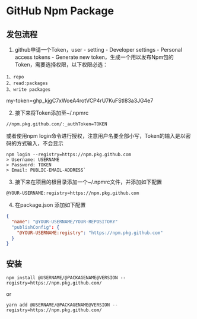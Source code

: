 # GitHub Npm Package

## 发包流程

1. github申请一个Token，user - setting - Developer settings - Personal access tokens - Generate new token，生成一个用以发布Npm包的Token，需要选择权限，以下权限必选：

```
1、repo
2、read:packages
3、write packages
```

my-token=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

2. 接下来将Token添加至~/.npmrc

```
//npm.pkg.github.com/:_authToken=TOKEN
```

或者使用npm login命令进行授权，注意用户名要全部小写，Token的输入是以密码的方式输入，不会显示

```
npm login --registry=https://npm.pkg.github.com
> Username: USERNAME
> Password: TOKEN
> Email: PUBLIC-EMAIL-ADDRESS`
```

3. 接下来在项目的根目录添加一个~/.npmrc文件，并添加如下配置

```
@YOUR-USERNAME:registry=https://npm.pkg.github.com
```

4. 在package.json 添加如下配置

```json
{
  "name": "@YOUR-USERNAME/YOUR-REPOSITORY"
  "publishConfig": {
    "@YOUR-USERNAME:registry": "https://npm.pkg.github.com"
  }
}
```

## 安装

```
npm install @USERNAME/@PACKAGENAME@VERSION --registry=https://npm.pkg.github.com/
```

or

```
yarn add @USERNAME/@PACKAGENAME@VERSION --registry=https://npm.pkg.github.com/
```